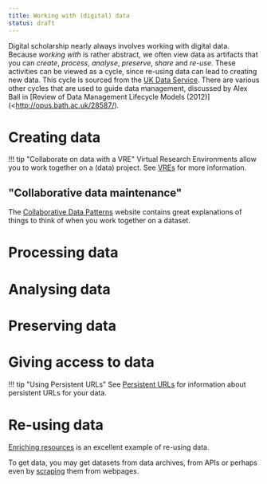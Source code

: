 ```yaml
---
title: Working with (digital) data
status: draft
---
```


Digital scholarship nearly always involves working with digital data.
Because *working with* is rather abstract, we often view data as artifacts that you can
*create*, *process*, *analyse*, *preserve*, *share* and *re-use*.
These activities can be viewed as a cycle, since re-using data can lead to creating new data.
This cycle is sourced from the [UK Data Service](https://www.ukdataservice.ac.uk/manage-data/lifecycle.aspx).
There are various other cycles that are used to guide data management,
discussed by Alex Ball in [Review of Data Management Lifecycle Models (2012)](<http://opus.bath.ac.uk/28587/).

# Creating data

!!! tip "Collaborate on data with a VRE"
    Virtual Research Environments allow you to work together on a (data) project.
    See [VREs](../vre/index.md) for more information.

## "Collaborative data maintenance"

The [Collaborative Data Patterns](https://collaborative-data.theodi.org/) website contains great
explanations of things to think of when you work together on a dataset.

# Processing data

# Analysing data

# Preserving data

# Giving access to data

!!! tip "Using Persistent URLs"
    See [Persistent URLs](../purl.md) for information about persistent URLs for your data.

# Re-using data

[Enriching resources](enriching-resources/index.md) is an excellent example of re-using data.

To get data, you may get datasets from data archives, from APIs or perhaps even by [scraping](reusing-data/web-scraping.md)
them from webpages.
